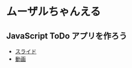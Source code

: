 # ムーザルちゃんえる

## JavaScript ToDo アプリを作ろう

- [スライド](https://docs.google.com/presentation/d/e/2PACX-1vTi4yD_fb7s9M5dS0QR9u0Wh4TwvtVhIlCBoCPUUwTqtQ6J7N03OgylRhdv08f0WLiA-rC3VADz2-yW/pub?start=false&loop=false&delayms=3000&slide=id.g7c5738e48c_2_144)
- [動画](https://www.youtube.com/watch?v=A_cJRlX7jp8)
